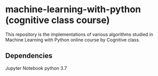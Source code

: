 # machine-learning-with-python (cognitive class course)
This repository is the implementations of various algorithms studied in Machine Learning with Python online course by Cognitive class.

## Dependencies
Jupyter Notebook
python 3.7 


